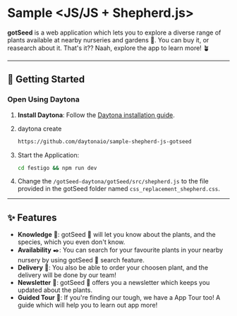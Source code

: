 # Sample <JS/JS + Shepherd.js>

**gotSeed** is a web application which lets you to explore a diverse range of plants available at nearby nurseries and gardens 🌿. You can buy it, or reasearch about it. That's it?? Naah, explore the app to learn more! 🪴

---

## 🚀 Getting Started  

### Open Using Daytona  

1. **Install Daytona**: Follow the [Daytona installation guide](https://www.daytona.io/docs/installation/installation/).  

2. daytona create 
   ```bash
   https://github.com/daytonaio/sample-shepherd-js-gotseed
   ```

3. Start the Application:
   ```bash
   cd festigo && npm run dev
   ```

4. Change the `/gotSeed-daytona/gotSeed/src/shepherd.js` to the file provided in the gotSeed folder named `css_replacement_shepherd.css`.

---

## ✨ Features  

- **Knowledge** 📖: gotSeed 🌱 will let you know about the plants, and the species, which you even don't know.
- **Availability** ✒️: You can search for your favourite plants in your nearby nursery by using gotSeed 🌱 search feature.
- **Delivery** 🚀: You also be able to order your choosen plant, and the delivery will be done by our team!
- **Newsletter** 📰: gotSeed 🌱 offers you a newsletter which keeps you updated about the plants.
- **Guided Tour** 🚆: If you're finding our tough, we have a App Tour too! A guide which will help you to learn out app more!
